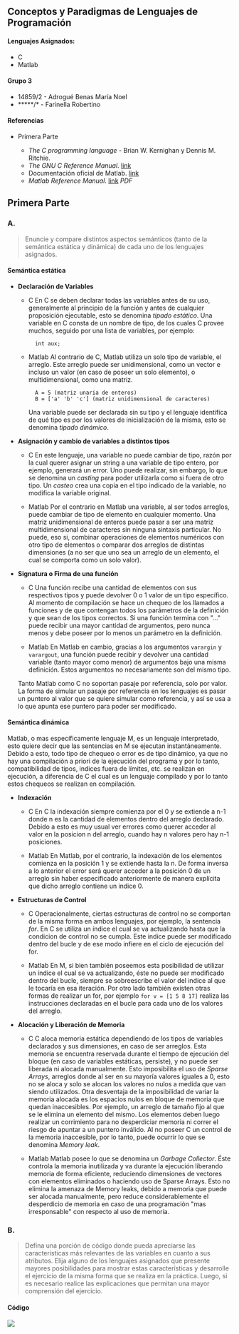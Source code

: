 ## Conceptos y Paradigmas de Lenguajes de Programación

#### Lenguajes Asignados:
  * C
  * Matlab

#### Grupo 3
  * 14859/2 - Adrogué Benas María Noel
  * \*\*\*\*\*/* - Farinella Robertino


#### Referencias

* Primera Parte
  * *The C programming language* - Brian W. Kernighan y Dennis M. Ritchie.
  * *The GNU C Reference Manual*. [link](http://www.gnu.org/software/gnu-c-manual/gnu-c-manual.html)
  * Documentación oficial de Matlab. [link](https://www.mathworks.com/help/matlab/index.html)
  * *Matlab Reference Manual*. [link](https://ub.cbm.uam.es/publications/teaching/master_biofisica_2011_2012/MATLAB_REFBOOK.pdf) *PDF*

  <div style="page-break-after: always;"></div>


## Primera Parte
### A.

>   Enuncie y compare distintos aspectos semánticos (tanto de la semántica estática y dinámica) de cada uno de los lenguajes asignados.

#### Semántica estática

- **Declaración de Variables**

  - C
    En C se deben declarar todas las variables antes de su uso, generalmente al principio de la función y antes de cualquier proposición ejecutable, esto se denomina *tipado estático*. Una variable en C consta de un nombre de tipo, de los cuales C provee muchos, seguido por una lista de variables, por ejemplo:
    ```
      int aux;
    ```

  - Matlab
    Al contrario de C, Matlab utiliza un solo tipo de variable, el arreglo. Este arreglo puede ser unidimensional, como un vector e incluso un valor (en caso de poseer un solo elemento), o multidimensional, como una matriz.
    ```
      A = 5 (matriz unaria de enteros)
      B = ['a' 'b' 'c'] (matriz unidimensional de caracteres)
    ```
    Una variable puede ser declarada sin su tipo y el lenguaje identifica de qué tipo es por los valores de inicialización de la misma, esto se denomina *tipado dinámico*.

- **Asignación y cambio de variables a distintos tipos**

  - C
    En este lenguaje, una variable no puede cambiar de tipo, razón por la cual querer asignar un string a una variable de tipo entero, por ejemplo, generará un error. Uno puede realizar, sin embargo, lo que se denomina un *casting* para poder utilizarla como si fuera de otro tipo. Un *casteo* crea una copia en el tipo indicado de la variable, no modifica la variable original.

  - Matlab
    Por el contrario en Matlab una variable, al ser todos arreglos, puede cambiar de tipo de elemento en cualquier momento. Una matriz unidimensional de enteros puede pasar a ser una matriz multidimensional de caracteres sin ninguna sintaxis particular. No puede, eso si, combinar operaciones de elementos numéricos con otro tipo de elementos o comparar dos arreglos de distintas dimensiones (a no ser que uno sea un arreglo de un elemento, el cual se comporta como un solo valor).

- **Signatura o Firma de una función**

  - C
    Una función recibe una cantidad de elementos con sus respectivos tipos y puede devolver 0 o 1 valor de un tipo específico. Al momento de compilación se hace un chequeo de los llamados a funciones y de que contengan todos los parámetros de la definición y que sean de los tipos correctos. Si una función termina con "..." puede recibir una mayor cantidad de argumentos, pero nunca menos y debe poseer por lo menos un parámetro en la definición.

  - Matlab
    En Matlab en cambio, gracias a los argumentos ```varargin``` y ```varargout```, una función puede recibir y devolver una cantidad variable (tanto mayor como menor) de argumentos bajo una misma definición. Estos argumentos no necesariamente son del mismo tipo.

  Tanto Matlab como C no soportan pasaje por referencia, solo por valor. La forma de simular un pasaje por referencia en los lenguajes es pasar un puntero al valor que se quiere simular como referencia, y así se usa a lo que apunta ese puntero para poder ser modificado.

#### Semántica dinámica

  Matlab, o mas específicamente lenguaje M, es un lenguaje interpretado, esto quiere decir que las sentencias en M se ejecutan instantáneamente. Debido a esto, todo tipo de chequeo o error es de tipo dinámico, ya que no hay una compilación a priori de la ejecución del programa y por lo tanto, compatibilidad de tipos, indices fuera de límites, etc. se realizan en ejecución, a diferencia de C el cual es un lenguaje compilado y por lo tanto estos chequeos se realizan en compilación.

  - **Indexación**
    - C
      En C la indexación siempre comienza por el 0 y se extiende a n-1 donde n es la cantidad de elementos dentro del arreglo declarado. Debido a esto es muy usual ver errores como querer acceder al valor en la posicion n del arreglo, cuando hay n valores pero hay n-1 posiciones.

    - Matlab
      En Matlab, por el contrario, la indexación de los elementos comienza en la posición 1 y se extiende hasta la n. De forma inversa a lo anterior el error será querer acceder a la posición 0 de un arreglo sin haber especificado anteriormente de manera explícita que dicho arreglo contiene un indice 0.

  - **Estructuras de Control**
    - C
      Operacionalmente, ciertas estructuras de control no se comportan de la misma forma en ambos lenguajes, por ejemplo, la sentencia *for*.
      En C se utiliza un índice el cual se va actualizando hasta que la condicion de control no se cumpla. Este indice puede ser modificado dentro del bucle y de ese modo infiere en el ciclo de ejecución del for.

    - Matlab
      En M, si bien también poseemos esta posibilidad de utilizar un índice el cual se va actualizando, éste no puede ser modificado dentro del bucle, siempre se sobreescribe el valor del indice al que le tocaría en esa iteración. Por otro lado también existen otras formas de realizar un for, por ejemplo ```for v = [1 5 8 17]``` realiza las instrucciones declaradas en el bucle para cada uno de los valores del arreglo.

  - **Alocación y Liberación de Memoria**
    - C
      C aloca memoria estática dependiendo de los tipos de variables declarados y sus dimensiones, en caso de ser arreglos. Esta memoria se encuentra reservada durante el tiempo de ejecución del bloque (en caso de variables estáticas, persiste), y no puede ser liberada ni alocada manualmente. Esto imposibilita el uso de *Sparse Arrays*, arreglos donde al ser en su mayoría valores iguales a 0, esto no se aloca y solo se alocan los valores no nulos a medida que van siendo utilizados. Otra desventaja de la imposibilidad de variar la memoria alocada es los espacios nulos en bloque de memoria que quedan inaccesibles. Por ejemplo, un arreglo de tamaño fijo al que se le elimina un elemento del mismo. Los elementos deben luego realizar un corrimiento para no desperdiciar memoria ni correr el riesgo de apuntar a un puntero inválido.
      Al no poseer C un control de la memoria inaccesible, por lo tanto, puede ocurrir lo que se denomina *Memory leak*.

    - Matlab
      Matlab posee lo que se denomina un *Garbage Collector*. Éste controla la memoria inutilizada y va durante la ejecución liberando memoria de forma eficiente, reduciendo dimensiones de vectores con elementos eliminados o haciendo uso de Sparse Arrays. Esto no elimina la amenaza de Memory leaks, debido a memoria que puede ser alocada manualmente, pero reduce considerablemente el desperdicio de memoria en caso de una programación "mas irresponsable" con respecto al uso de memoria.

### B.

  > Defina una porción de código donde pueda apreciarse las características más relevantes de las variables en cuanto a sus atributos. Elija alguno de los lenguajes asignados que presente mayores posibilidades para mostrar estas características y desarrolle el ejercicio de la misma forma que se realiza en la práctica. Luego, si es necesario realice las explicaciones que permitan una mayor comprensión del ejercicio.  

#### Código

![](/home/mnabenas/Descargas/carbon.png)
